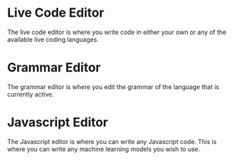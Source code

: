 # Live Code Editor
The live code editor is where you write code in either your own or any of the available live coding languages.

# Grammar Editor
The grammar editor is where you edit the grammar of the language that is currently active. 

# Javascript Editor
The Javascript editor is where you can write any Javascript code. This is where you can write any machine learning models you wish to use.